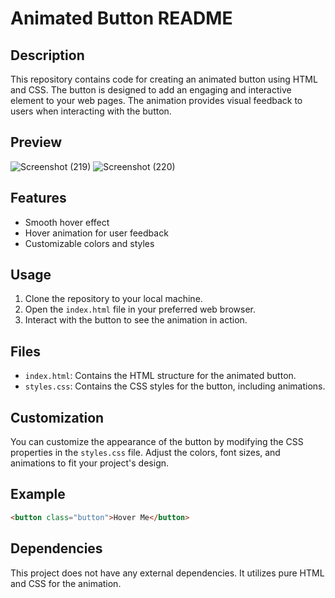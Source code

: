 # Animated Button README

## Description
This repository contains code for creating an animated button using HTML and CSS. The button is designed to add an engaging and interactive element to your web pages. The animation provides visual feedback to users when interacting with the button.

## Preview
![Screenshot (219)](https://github.com/Upendra2003/You-Dont-Need-JavaScript/assets/96371563/0e6fbda7-03cf-449a-94b2-fbacdf359694)
![Screenshot (220)](https://github.com/Upendra2003/You-Dont-Need-JavaScript/assets/96371563/553cd1d0-6ac8-4209-b272-d7e15df0da22)

## Features
- Smooth hover effect
- Hover animation for user feedback
- Customizable colors and styles

## Usage
1. Clone the repository to your local machine.
2. Open the `index.html` file in your preferred web browser.
3. Interact with the button to see the animation in action.

## Files
- `index.html`: Contains the HTML structure for the animated button.
- `styles.css`: Contains the CSS styles for the button, including animations.

## Customization
You can customize the appearance of the button by modifying the CSS properties in the `styles.css` file. Adjust the colors, font sizes, and animations to fit your project's design.

## Example
```html
<button class="button">Hover Me</button>
```

## Dependencies
This project does not have any external dependencies. It utilizes pure HTML and CSS for the animation.
